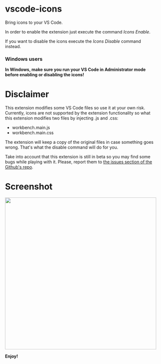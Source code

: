 # vscode-icons
Bring icons to your VS Code.

In order to enable the extension just execute the command *Icons Enable*.

If you want to disable the icons execute the *Icons Disable* command instead.

### Windows users
**In Windows, make sure you run your VS Code in Administrator mode before enabling or disabling the icons!**

# Disclaimer
This extension modifies some VS Code files so use it at your own risk.
Currently, icons are not supported by the extension functionality so what this extension modifies two files by injecting .js and .css:

- workbench.main.js
- workbench.main.css

The extension will keep a copy of the original files in case something goes wrong. That's what the disable command will do for you.

Take into account that this extension is still in beta so you may find some bugs while playing with it. Please, report them to [the issues section of the Github's repo](https://github.com/robertohuertasm/vscode-icons/issues).


# Screenshot
<img src="https://raw.githubusercontent.com/robertohuertasm/vscode-icons/master/screenshot.png" width="500">


**Enjoy!**